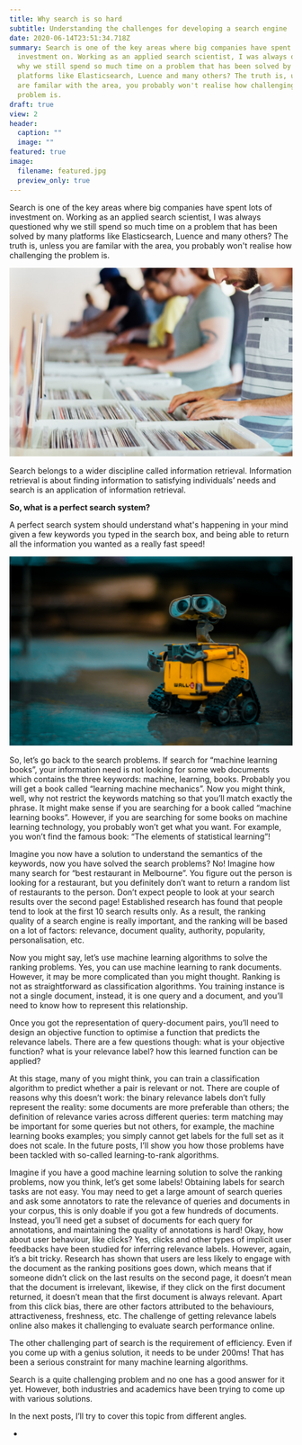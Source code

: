 ```yaml
---
title: Why search is so hard
subtitle: Understanding the challenges for developing a search engine
date: 2020-06-14T23:51:34.718Z
summary: Search is one of the key areas where big companies have spent lots of
  investment on. Working as an applied search scientist, I was always questioned
  why we still spend so much time on a problem that has been solved by many
  platforms like Elasticsearch, Luence and many others? The truth is, unless you
  are familar with the area, you probably won't realise how challenging the
  problem is.
draft: true
view: 2
header:
  caption: ""
  image: ""
featured: true
image:
  filename: featured.jpg
  preview_only: true
---
```

Search is one of the key areas where big companies have spent lots of investment on. Working as an applied search scientist, I was always questioned why we still spend so much time on a problem that has been solved by many platforms like Elasticsearch, Luence and many others? The truth is, unless you are familar with the area, you probably won't realise how challenging the problem is.

![Search](photo-1502240868472-18259bc0f863.jpeg)



Search belongs to a wider discipline called information retrieval. Information retrieval is about finding information to satisfying individuals’ needs and search is an application of information retrieval.

**So, what is a perfect search system?** 

A perfect search system should understand what's happening in your mind given a few keywords you typed in the search box, and being able to return all the information you wanted as a really fast speed!

![robot](lenin-estrada-oi1toozskbw-unsplash.jpg)

So, let’s go back to the search problems. If search for “machine learning books”, your information need is not looking for some web documents which contains the three keywords: machine, learning, books. Probably you will get a book called “learning machine mechanics”. Now you might think, well, why not restrict the keywords matching so that you’ll match exactly the phrase. It might make sense if you are searching for a book called “machine learning books”. However, if you are searching for some books on machine learning technology, you probably won’t get what you want. For example, you won’t find the famous book: “The elements of statistical learning”!

Imagine you now have a solution to understand the semantics of the keywords, now you have solved the search problems? No! Imagine how many search for “best restaurant in Melbourne”. You figure out the person is looking for a restaurant, but you definitely don’t want to return a random list of restaurants to the person. Don’t expect people to look at your search results over the second page! Established research has found that people tend to look at the first 10 search results only. As a result, the ranking quality of a search engine is really important, and the ranking will be based on a lot of factors: relevance, document quality, authority, popularity, personalisation, etc.

Now you might say, let’s use machine learning algorithms to solve the ranking problems. Yes, you can use machine learning to rank documents. However, it may be more complicated than you might thought. Ranking is not as straightforward as classification algorithms. You training instance is not a single document, instead, it is one query and a document, and you’ll need to know how to represent this relationship.

Once you got the representation of query-document pairs, you’ll need to design an objective function to optimise a function that predicts the relevance labels. There are a few questions though: what is your objective function? what is your relevance label? how this learned function can be applied?

At this stage, many of you might think, you can train a classification algorithm to predict whether a pair is relevant or not. There are couple of reasons why this doesn’t work: the binary relevance labels don’t fully represent the reality: some documents are more preferable than others; the definition of relevance varies across different queries: term matching may be important for some queries but not others, for example, the machine learning books examples; you simply cannot get labels for the full set as it does not scale. In the future posts, I’ll show you how those problems have been tackled with so-called learning-to-rank algorithms.

Imagine if you have a good machine learning solution to solve the ranking problems, now you think, let’s get some labels! Obtaining labels for search tasks are not easy. You may need to get a large amount of search queries and ask some annotators to rate the relevance of queries and documents in your corpus, this is only doable if you got a few hundreds of documents. Instead, you’ll need get a subset of documents for each query for annotations, and maintaining the quality of annotations is hard! Okay, how about user behaviour, like clicks? Yes, clicks and other types of implicit user feedbacks have been studied for inferring relevance labels. However, again, it’s a bit tricky. Research has shown that users are less likely to engage with the document as the ranking positions goes down, which means that if someone didn’t click on the last results on the second page, it doesn’t mean that the document is irrelevant, likewise, if they click on the first document returned, it doesn’t mean that the first document is always relevant. Apart from this click bias, there are other factors attributed to the behaviours, attractiveness, freshness, etc. The challenge of getting relevance labels online also makes it challenging to evaluate search performance online.

The other challenging part of search is the requirement of efficiency. Even if you come up with a genius solution, it needs to be under 200ms! That has been a serious constraint for many machine learning algorithms.

Search is a quite challenging problem and no one has a good answer for it yet. However, both industries and academics have been trying to come up with various solutions.

In the next posts, I’ll try to cover this topic from different angles.

*